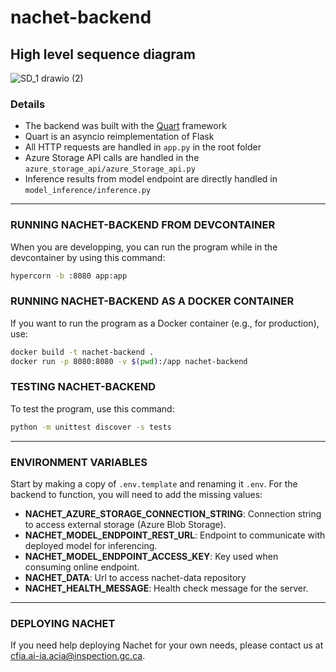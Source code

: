 # nachet-backend

## High level sequence diagram
![SD_1 drawio (2)](https://github.com/ai-cfia/nachet-backend/assets/19809069/272f37dc-f4ec-449b-ba82-950c54b9f856)

### Details

- The backend was built with the [Quart](http://pgjones.gitlab.io/quart/)
framework
- Quart is an asyncio reimplementation of Flask
- All HTTP requests are handled in `app.py` in the root folder
- Azure Storage API calls are handled in the `azure_storage_api/azure_Storage_api.py`
- Inference results from model endpoint are directly handled in
`model_inference/inference.py`

****

### RUNNING NACHET-BACKEND FROM DEVCONTAINER
When you are developping, you can run the program while in the devcontainer
by using this command:
```bash
hypercorn -b :8080 app:app
```

### RUNNING NACHET-BACKEND AS A DOCKER CONTAINER
If you want to run the program as a Docker container (e.g., for production),
use:
```bash
docker build -t nachet-backend .
docker run -p 8080:8080 -v $(pwd):/app nachet-backend
```

### TESTING NACHET-BACKEND
To test the program, use this command:
```bash
python -m unittest discover -s tests
```

****
### ENVIRONMENT VARIABLES
Start by making a copy of `.env.template` and renaming it `.env`. For the
backend to function, you will need to add the missing values:

* **NACHET_AZURE_STORAGE_CONNECTION_STRING**: Connection string to access
external storage (Azure Blob Storage).
* **NACHET_MODEL_ENDPOINT_REST_URL**: Endpoint to communicate with deployed
model for inferencing.
* **NACHET_MODEL_ENDPOINT_ACCESS_KEY**: Key used when consuming online endpoint.
* **NACHET_DATA**: Url to access nachet-data repository
* **NACHET_HEALTH_MESSAGE**: Health check message for the server.

****
### DEPLOYING NACHET
If you need help deploying Nachet for your own needs, please contact us
at cfia.ai-ia.acia@inspection.gc.ca.
